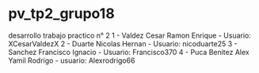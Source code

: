 # pv_tp2_grupo18
desarrollo trabajo practico n° 2
1 - Valdez Cesar Ramon Enrique - Usuario: XCesarValdezX
2 - Duarte Nicolas Hernan - Usuario: nicoduarte25
3 - Sanchez Francisco Ignacio - Usuario: Francisco370
4 - Puca Benitez Alex Yamil Rodrigo - usuario: Alexrodrigo66